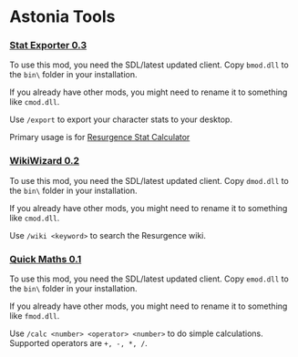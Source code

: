 # Astonia Tools

### [Stat Exporter 0.3](https://github.com/Violet-Vibes/AstoniaTools/releases/download/release/bmod.dll)

To use this mod, you need the SDL/latest updated client. Copy `bmod.dll` to the `bin\` folder in your installation. 

If you already have other mods, you might need to rename it to something like `cmod.dll`.

Use `/export` to export your character stats to your desktop.

Primary usage is for [Resurgence Stat Calculator](https://www.astoniaresurgence.com/downloads/ResurgenceStatCalc.exe)


### [WikiWizard 0.2](https://github.com/Violet-Vibes/AstoniaTools/releases/download/release/dmod.dll)

To use this mod, you need the SDL/latest updated client. Copy `dmod.dll` to the `bin\` folder in your installation. 

If you already have other mods, you might need to rename it to something like `cmod.dll`.

Use `/wiki <keyword>` to search the Resurgence wiki.


### [Quick Maths 0.1](https://github.com/Violet-Vibes/AstoniaTools/releases/download/release/emod.dll)

To use this mod, you need the SDL/latest updated client. Copy `emod.dll` to the `bin\` folder in your installation. 

If you already have other mods, you might need to rename it to something like `fmod.dll`.

Use `/calc <number> <operator> <number>` to do simple calculations. Supported operators are `+, -, *, /`.
